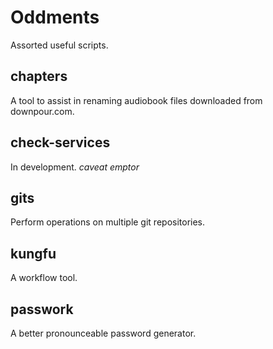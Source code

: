 Oddments
========

Assorted useful scripts.

chapters
--------

A tool to assist in renaming audiobook files downloaded from downpour.com.

check-services
--------------

In development. _caveat emptor_

gits
----

Perform operations on multiple git repositories.

kungfu
------

A workflow tool.

passwork
--------

A better pronounceable password generator.
